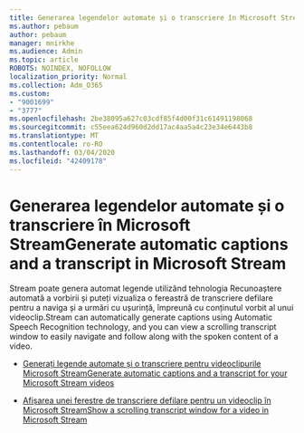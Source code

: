 ```yaml
---
title: Generarea legendelor automate și o transcriere în Microsoft Stream
ms.author: pebaum
author: pebaum
manager: mnirkhe
ms.audience: Admin
ms.topic: article
ROBOTS: NOINDEX, NOFOLLOW
localization_priority: Normal
ms.collection: Adm_O365
ms.custom:
- "9001699"
- "3777"
ms.openlocfilehash: 2be38095a627c03cdf85f4d00f31c61491198068
ms.sourcegitcommit: c55eea624d960d2dd17ac4aa5a4c23e34e6443b8
ms.translationtype: MT
ms.contentlocale: ro-RO
ms.lasthandoff: 03/04/2020
ms.locfileid: "42409178"
---
```

# <a name="generate-automatic-captions-and-a-transcript-in-microsoft-stream"></a><span data-ttu-id="25c93-102">Generarea legendelor automate și o transcriere în Microsoft Stream</span><span class="sxs-lookup"><span data-stu-id="25c93-102">Generate automatic captions and a transcript in Microsoft Stream</span></span>

<span data-ttu-id="25c93-103">Stream poate genera automat legende utilizând tehnologia Recunoaștere automată a vorbirii și puteți vizualiza o fereastră de transcriere defilare pentru a naviga și a urmări cu ușurință, împreună cu conținutul vorbit al unui videoclip.</span><span class="sxs-lookup"><span data-stu-id="25c93-103">Stream can automatically generate captions using Automatic Speech Recognition technology, and you can view a scrolling transcript window to easily navigate and follow along with the spoken content of a video.</span></span>

- [<span data-ttu-id="25c93-104">Generați legende automate și o transcriere pentru videoclipurile Microsoft Stream</span><span class="sxs-lookup"><span data-stu-id="25c93-104">Generate automatic captions and a transcript for your Microsoft Stream videos</span></span>](https://docs.microsoft.com/stream/portal-autogenerate-captions)

- [<span data-ttu-id="25c93-105">Afișarea unei ferestre de transcriere defilare pentru un videoclip în Microsoft Stream</span><span class="sxs-lookup"><span data-stu-id="25c93-105">Show a scrolling transcript window for a video in Microsoft Stream</span></span>](https://docs.microsoft.com/stream/portal-configure-transcript-mode)
